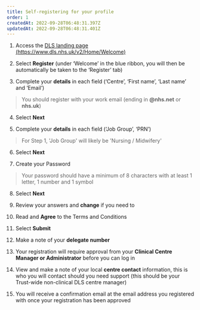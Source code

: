 ```yaml
---
title: Self-registering for your profile
order: 1
createdAt: 2022-09-28T06:48:31.397Z
updatedAt: 2022-09-28T06:48:31.401Z
---
```

1. Access the [DLS landing page (https://www.dls.nhs.uk/v2/Home/Welcome​)](https://www.dls.nhs.uk/v2/Home/Welcome​)

2. ​Select **Register** (under ‘Welcome’ in the blue ribbon, you will then be automatically be taken to the ‘Register’ tab)​

3. ​Complete your **details** in each field (‘Centre’, ‘First name’, ‘Last name’ and ‘Email’)​

> You should register with your work email (ending in **@nhs.net** or **nhs.uk**)

4. Select **Next​**

5. Complete your **details** in each field (‘Job Group’, ‘PRN’)​

> For Step 1, 'Job Group' will likely be 'Nursing / Midwifery'

6. Select **Next​**

7. ​Create your Password

> Your password should have a minimum of 8 characters with at least 1 letter, 1 number and 1 symbol​​​

8. Select **Next​**

9. Review your answers and **change** if you need to​

10. Read and **Agree** to the Terms and Conditions​

11. Select **Submit​**

12. Make a note of your **delegate number​**

13. Your registration will require approval from your **Clinical Centre Manager or Administrator** before you can log in​

14. View and make a note of your local **centre contact** information, this is who you will contact should you need support (this should be your Trust-wide non-clinical DLS centre manager)

15. You will receive a confirmation email at the email address you registered with once your registration has been approved